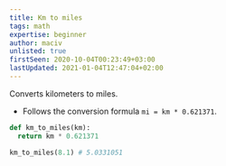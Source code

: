 ```yaml
---
title: Km to miles
tags: math
expertise: beginner
author: maciv
unlisted: true
firstSeen: 2020-10-04T00:23:49+03:00
lastUpdated: 2021-01-04T12:47:04+02:00
---
```


Converts kilometers to miles.

- Follows the conversion formula `mi = km * 0.621371`.

```py
def km_to_miles(km):
  return km * 0.621371
```

```py
km_to_miles(8.1) # 5.0331051
```
